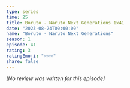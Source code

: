 ```yaml
---
type: series
time: 25
title: Boruto - Naruto Next Generations 1x41
date: "2023-08-24T00:00:00"
name: "Boruto - Naruto Next Generations"
season: 1
episode: 41
rating: 3
ratingEmoji: "⭐️⭐️⭐️"
share: false
---
```


_[No review was written for this episode]_